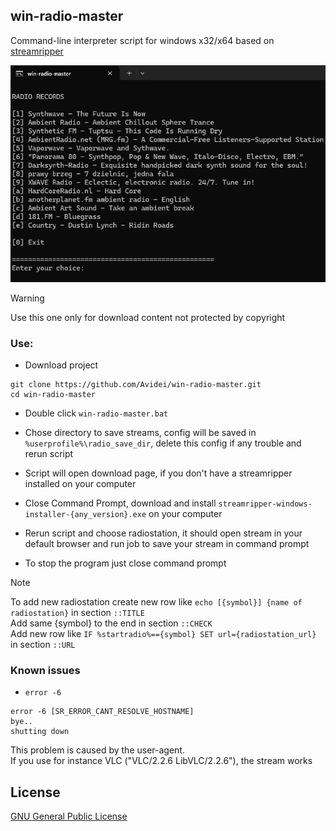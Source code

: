 ## win-radio-master

Command-line interpreter script for windows x32/x64 based on [streamripper](https://github.com/streamripper/streamripper) <br>

![radio_records.png](img/radio_records.png)

> [!Warning]
> Use this one only for download content not protected by copyright

### Use:

* Download project
```console
git clone https://github.com/Avidei/win-radio-master.git
cd win-radio-master
```

* Double click `win-radio-master.bat`

* Chose directory to save streams, config will be saved in `%userprofile%\radio_save_dir`, delete this config if any trouble and rerun script
  
* Script will open download page, if you don't have a streamripper installed on your computer

* Close Command Prompt, download and install `streamripper-windows-installer-{any_version}.exe` on your computer

* Rerun script and choose radiostation, it should open stream in your default browser and run job to save your stream in command prompt

* To stop the program just close command prompt

> [!Note]
> To add new radiostation create new row like `echo [{symbol}] {name of radiostation}` in section `::TITLE`<br>
> Add same {symbol} to the end in section `::CHECK`<br>
> Add new row like `IF %startradio%=={symbol} SET url={radiostation_url}` in section `::URL`

### Known issues

* `error -6`

```console
error -6 [SR_ERROR_CANT_RESOLVE_HOSTNAME]
bye..
shutting down
```

This problem is caused by the user-agent. <br>
If you use for instance VLC ("VLC/2.2.6 LibVLC/2.2.6"), the stream works

## License

[GNU General Public License](https://www.gnu.org/licenses/gpl-3.0.html)





